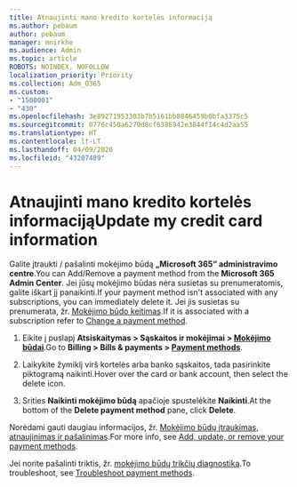```yaml
---
title: Atnaujinti mano kredito kortelės informaciją
ms.author: pebaum
author: pebaum
manager: mnirkhe
ms.audience: Admin
ms.topic: article
ROBOTS: NOINDEX, NOFOLLOW
localization_priority: Priority
ms.collection: Adm_O365
ms.custom:
- "1500001"
- "430"
ms.openlocfilehash: 3e89271953303b7b5161bb8846459b0bfa3375c5
ms.sourcegitcommit: 0776c450a6279d8cf6386942e3844f14c4d2aa55
ms.translationtype: HT
ms.contentlocale: lt-LT
ms.lasthandoff: 04/09/2020
ms.locfileid: "43207489"
---
```

# <a name="update-my-credit-card-information"></a><span data-ttu-id="bbf96-102">Atnaujinti mano kredito kortelės informaciją</span><span class="sxs-lookup"><span data-stu-id="bbf96-102">Update my credit card information</span></span>

<span data-ttu-id="bbf96-103">Galite įtraukti / pašalinti mokėjimo  būdą **„Microsoft 365“ administravimo centre**.</span><span class="sxs-lookup"><span data-stu-id="bbf96-103">You can Add/Remove a payment method from the **Microsoft 365 Admin Center**.</span></span> <span data-ttu-id="bbf96-104">Jei jūsų mokėjimo būdas nėra susietas su prenumeratomis, galite iškart jį panaikinti.</span><span class="sxs-lookup"><span data-stu-id="bbf96-104">If your payment method isn't associated with any subscriptions, you can immediately delete it.</span></span> <span data-ttu-id="bbf96-105">Jei jis susietas su prenumerata, žr. [Mokėjimo būdo keitimas](https://docs.microsoft.com/microsoft-365/commerce/billing-and-payments/add-update-or-remove-credit-card-or-bank-account?view=o365-worldwide#change-a-payment-method).</span><span class="sxs-lookup"><span data-stu-id="bbf96-105">If it is associated with a subscription refer to [Change a payment method](https://docs.microsoft.com/microsoft-365/commerce/billing-and-payments/add-update-or-remove-credit-card-or-bank-account?view=o365-worldwide#change-a-payment-method).</span></span>

1. <span data-ttu-id="bbf96-106">Eikite į puslapį **Atsiskaitymas > Sąskaitos ir mokėjimai > [Mokėjimo būdai](https://go.microsoft.com/fwlink/p/?linkid=2018806)**.</span><span class="sxs-lookup"><span data-stu-id="bbf96-106">Go to **Billing > Bills & payments > [Payment methods](https://go.microsoft.com/fwlink/p/?linkid=2018806)**.</span></span>

2. <span data-ttu-id="bbf96-107">Laikykite žymiklį virš kortelės arba banko sąskaitos, tada pasirinkite piktogramą naikinti.</span><span class="sxs-lookup"><span data-stu-id="bbf96-107">Hover over the card or bank account, then select the delete icon.</span></span>

3. <span data-ttu-id="bbf96-108">Srities **Naikinti mokėjimo būdą** apačioje spustelėkite **Naikinti**.</span><span class="sxs-lookup"><span data-stu-id="bbf96-108">At the bottom of the **Delete payment method** pane, click **Delete**.</span></span>

<span data-ttu-id="bbf96-109">Norėdami gauti daugiau informacijos, žr. [Mokėjimo būdų įtraukimas, atnaujinimas ir pašalinimas](https://docs.microsoft.com/microsoft-365/commerce/billing-and-payments/add-update-or-remove-credit-card-or-bank-account?view=o365-worldwide#update-an-existing-payment-method).</span><span class="sxs-lookup"><span data-stu-id="bbf96-109">For more info, see [Add, update, or remove your payment methods](https://docs.microsoft.com/microsoft-365/commerce/billing-and-payments/add-update-or-remove-credit-card-or-bank-account?view=o365-worldwide#update-an-existing-payment-method).</span></span>

<span data-ttu-id="bbf96-110">Jei norite pašalinti triktis, žr. [mokėjimo būdų trikčių diagnostika](https://docs.microsoft.com/microsoft-365/commerce/billing-and-payments/add-update-or-remove-credit-card-or-bank-account?view=o365-worldwide#troubleshoot-payment-methods).</span><span class="sxs-lookup"><span data-stu-id="bbf96-110">To troubleshoot, see [Troubleshoot payment methods](https://docs.microsoft.com/microsoft-365/commerce/billing-and-payments/add-update-or-remove-credit-card-or-bank-account?view=o365-worldwide#troubleshoot-payment-methods).</span></span>
